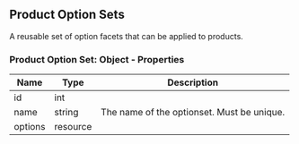## <span class="jumptarget"> Product Option Sets </span>

A reusable set of option facets that can be applied to products.

### <span class="jumptarget"> Product Option Set: Object - Properties </span>

| Name | Type | Description |
| --- | --- | --- |
| id | int |
| name | string | The name of the optionset. Must be unique. |
| options | resource |
